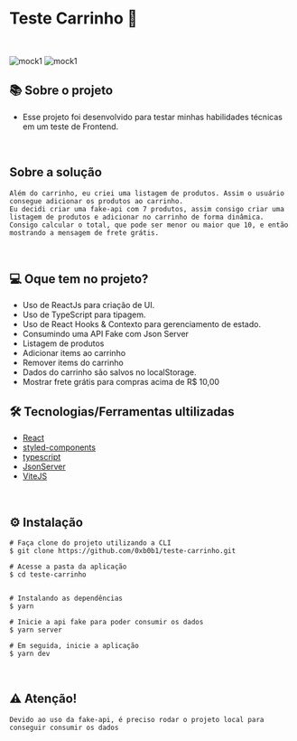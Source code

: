 # Teste Carrinho :shopping_cart:

&nbsp;

![mock1](https://github.com/0xb0b1/test-carrinho/blob/master/products.png)
![mock1](https://github.com/0xb0b1/test-carrinho/blob/master/cart.png)

## 📚 Sobre o projeto

* Esse projeto foi desenvolvido para testar minhas habilidades técnicas em um teste de Frontend.

&nbsp;

## Sobre a solução

	Além do carrinho, eu criei uma listagem de produtos. Assim o usuário consegue adicionar os produtos ao carrinho.
 	Eu decidi criar uma fake-api com 7 produtos, assim consigo criar uma listagem de produtos e adicionar no carrinho de forma dinâmica.
	Consigo calcular o total, que pode ser menor ou maior que 10, e então mostrando a mensagem de frete grátis.
	

&nbsp;

## 💻 Oque tem no projeto?

* Uso de ReactJs para criação de UI.
* Uso de TypeScript para tipagem.
* Uso de React Hooks & Contexto para gerenciamento de estado.
* Consumindo uma API Fake com Json Server
* Listagem de produtos
* Adicionar items ao carrinho
* Remover items do carrinho
* Dados do carrinho são salvos no localStorage.
* Mostrar frete grátis para compras acima de R$ 10,00

## 🛠️ Tecnologias/Ferramentas ultilizadas

* [React](https://reactjs.org)
* [styled-components](https://styled-components.com)
* [typescript](https://www.typescriptlang.org)
* [JsonServer](https://github.com/typicode/json-server)
* [ViteJS](https://vitejs.dev)

&nbsp;

## ⚙️ Instalação
```
# Faça clone do projeto utilizando a CLI 
$ git clone https://github.com/0xb0b1/teste-carrinho.git
```

```
# Acesse a pasta da aplicação
$ cd teste-carrinho


# Instalando as dependências
$ yarn

# Inicie a api fake para poder consumir os dados
$ yarn server

# Em seguida, inicie a aplicação 
$ yarn dev

```

&nbsp;

## :warning: Atenção!

	Devido ao uso da fake-api, é preciso rodar o projeto local para conseguir consumir os dados


&nbsp;

